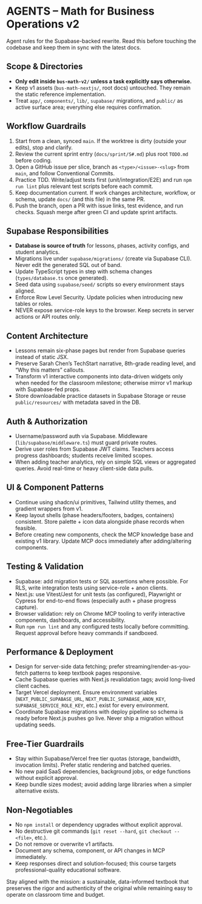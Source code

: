 # AGENTS – Math for Business Operations v2

Agent rules for the Supabase-backed rewrite. Read this before touching the codebase and keep them in sync with the latest docs.

## Scope & Directories
- **Only edit inside `bus-math-v2/` unless a task explicitly says otherwise.**
- Keep v1 assets (`bus-math-nextjs/`, root docs) untouched. They remain the static reference implementation.
- Treat `app/`, `components/`, `lib/`, `supabase/` migrations, and `public/` as active surface area; everything else requires confirmation.

## Workflow Guardrails
1. Start from a clean, synced `main`. If the worktree is dirty (outside your edits), stop and clarify.
2. Review the current sprint entry (`docs/sprint/S#.md`) plus root `TODO.md` before coding.
3. Open a GitHub issue per slice, branch as `<type>/<issue>-<slug>` from `main`, and follow Conventional Commits.
4. Practice TDD. Write/adjust tests first (unit/integration/E2E) and run `npm run lint` plus relevant test scripts before each commit.
5. Keep documentation current. If work changes architecture, workflow, or schema, update `docs/` (and this file) in the same PR.
6. Push the branch, open a PR with issue links, test evidence, and run checks. Squash merge after green CI and update sprint artifacts.

## Supabase Responsibilities
- **Database is source of truth** for lessons, phases, activity configs, and student analytics.
- Migrations live under `supabase/migrations/` (create via Supabase CLI). Never edit the generated SQL out of band.
- Update TypeScript types in step with schema changes (`types/database.ts` once generated).
- Seed data using `supabase/seed/` scripts so every environment stays aligned.
- Enforce Row Level Security. Update policies when introducing new tables or roles.
- NEVER expose service-role keys to the browser. Keep secrets in server actions or API routes only.

## Content Architecture
- Lessons remain six-phase pages but render from Supabase queries instead of static JSX.
- Preserve Sarah Chen’s TechStart narrative, 8th-grade reading level, and “Why this matters” callouts.
- Transform v1 interactive components into data-driven widgets only when needed for the classroom milestone; otherwise mirror v1 markup with Supabase-fed props.
- Store downloadable practice datasets in Supabase Storage or reuse `public/resources/` with metadata saved in the DB.

## Auth & Authorization
- Username/password auth via Supabase. Middleware (`lib/supabase/middleware.ts`) must guard private routes.
- Derive user roles from Supabase JWT claims. Teachers access progress dashboards; students receive limited scopes.
- When adding teacher analytics, rely on simple SQL views or aggregated queries. Avoid real-time or heavy client-side data pulls.

## UI & Component Patterns
- Continue using shadcn/ui primitives, Tailwind utility themes, and gradient wrappers from v1.
- Keep layout shells (phase headers/footers, badges, containers) consistent. Store palette + icon data alongside phase records when feasible.
- Before creating new components, check the MCP knowledge base and existing v1 library. Update MCP docs immediately after adding/altering components.

## Testing & Validation
- Supabase: add migration tests or SQL assertions where possible. For RLS, write integration tests using service-role + anon clients.
- Next.js: use Vitest/Jest for unit tests (as configured), Playwright or Cypress for end-to-end flows (especially auth + phase progress capture).
- Browser validation: rely on Chrome MCP tooling to verify interactive components, dashboards, and accessibility.
- Run `npm run lint` and any configured tests locally before committing. Request approval before heavy commands if sandboxed.

## Performance & Deployment
- Design for server-side data fetching; prefer streaming/render-as-you-fetch patterns to keep textbook pages responsive.
- Cache Supabase queries with Next.js revalidation tags; avoid long-lived client caches.
- Target Vercel deployment. Ensure environment variables (`NEXT_PUBLIC_SUPABASE_URL`, `NEXT_PUBLIC_SUPABASE_ANON_KEY`, `SUPABASE_SERVICE_ROLE_KEY`, etc.) exist for every environment.
- Coordinate Supabase migrations with deploy pipeline so schema is ready before Next.js pushes go live. Never ship a migration without updating seeds.

## Free-Tier Guardrails
- Stay within Supabase/Vercel free tier quotas (storage, bandwidth, invocation limits). Prefer static rendering and batched queries.
- No new paid SaaS dependencies, background jobs, or edge functions without explicit approval.
- Keep bundle sizes modest; avoid adding large libraries when a simpler alternative exists.

## Non-Negotiables
- No `npm install` or dependency upgrades without explicit approval.
- No destructive git commands (`git reset --hard`, `git checkout -- <file>`, etc.).
- Do not remove or overwrite v1 artifacts.
- Document any schema, component, or API changes in MCP immediately.
- Keep responses direct and solution-focused; this course targets professional-quality educational software.

Stay aligned with the mission: a sustainable, data-informed textbook that preserves the rigor and authenticity of the original while remaining easy to operate on classroom time and budget.
